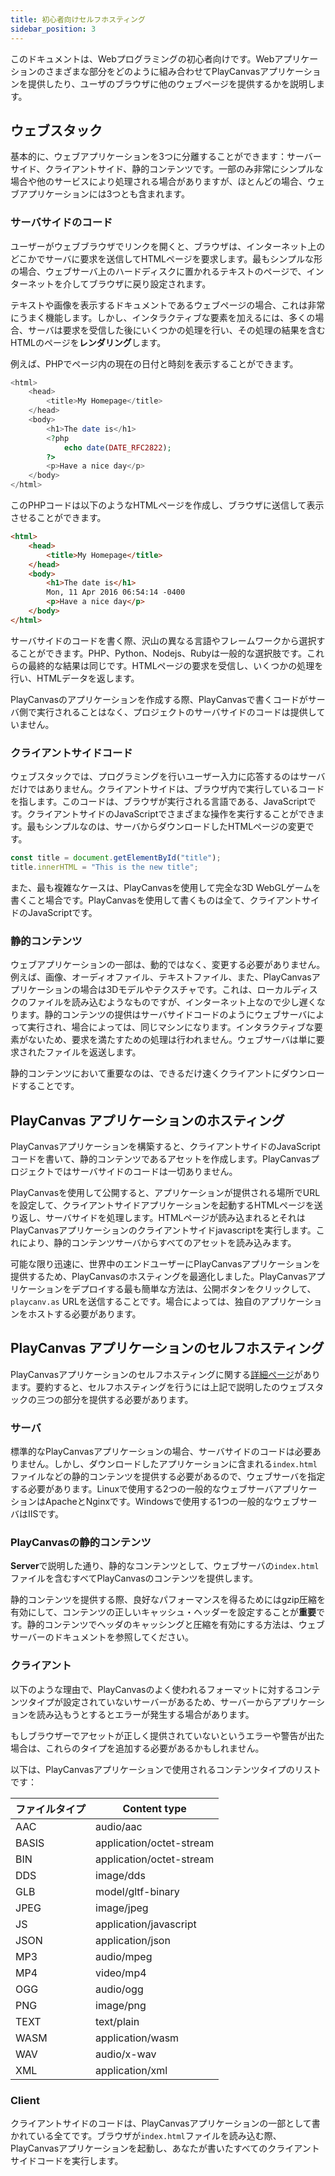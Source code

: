 ```yaml
---
title: 初心者向けセルフホスティング
sidebar_position: 3
---
```


このドキュメントは、Webプログラミングの初心者向けです。Webアプリケーションのさまざまな部分をどのように組み合わせてPlayCanvasアプリケーションを提供したり、ユーザのブラウザに他のウェブページを提供するかを説明します。

## ウェブスタック

基本的に、ウェブアプリケーションを3つに分離することができます：サーバーサイド、クライアントサイド、静的コンテンツです。一部のみ非常にシンプルな場合や他のサービスにより処理される場合がありますが、ほとんどの場合、ウェブアプリケーションには3つとも含まれます。

### サーバサイドのコード

ユーザーがウェブブラウザでリンクを開くと、ブラウザは、インターネット上のどこかでサーバに要求を送信してHTMLページを要求します。最もシンプルな形の場合、ウェブサーバ上のハードディスクに置かれるテキストのページで、インターネットを介してブラウザに戻り設定されます。

テキストや画像を表示するドキュメントであるウェブページの場合、これは非常にうまく機能します。しかし、インタラクティブな要素を加えるには、多くの場合、サーバは要求を受信した後にいくつかの処理を行い、その処理の結果を含むHTMLのページを**レンダリング**します。

例えば、PHPでページ内の現在の日付と時刻を表示することができます。

```php
<html>
    <head>
        <title>My Homepage</title>
    </head>
    <body>
        <h1>The date is</h1>
        <?php
            echo date(DATE_RFC2822);
        ?>
        <p>Have a nice day</p>
    </body>
</html>
```

このPHPコードは以下のようなHTMLページを作成し、ブラウザに送信して表示させることができます。

```html
<html>
    <head>
        <title>My Homepage</title>
    </head>
    <body>
        <h1>The date is</h1>
        Mon, 11 Apr 2016 06:54:14 -0400
        <p>Have a nice day</p>
    </body>
</html>
```

サーバサイドのコードを書く際、沢山の異なる言語やフレームワークから選択することができます。PHP、Python、Nodejs、Rubyは一般的な選択肢です。これらの最終的な結果は同じです。HTMLページの要求を受信し、いくつかの処理を行い、HTMLデータを返します。

PlayCanvasのアプリケーションを作成する際、PlayCanvasで書くコードがサーバ側で実行されることはなく、プロジェクトのサーバサイドのコードは提供していません。

### クライアントサイドコード

ウェブスタックでは、プログラミングを行いユーザー入力に応答するのはサーバだけではありません。クライアントサイドは、ブラウザ内で実行しているコードを指します。このコードは、ブラウザが実行される言語である、JavaScriptです。クライアントサイドのJavaScriptでさまざまな操作を実行することができます。最もシンプルなのは、サーバからダウンロードしたHTMLページの変更です。

```javascript
const title = document.getElementById("title");
title.innerHTML = "This is the new title";
```

また、最も複雑なケースは、PlayCanvasを使用して完全な3D WebGLゲームを書くこと場合です。PlayCanvasを使用して書くものは全て、クライアントサイドのJavaScriptです。

### 静的コンテンツ

ウェブアプリケーションの一部は、動的ではなく、変更する必要がありません。例えば、画像、オーディオファイル、テキストファイル、また、PlayCanvasアプリケーションの場合は3Dモデルやテクスチャです。これは、ローカルディスクのファイルを読み込むようなものですが、インターネット上なので少し遅くなります。静的コンテンツの提供はサーバサイドコードのようにウェブサーバによって実行され、場合によっては、同じマシンになります。インタラクティブな要素がないため、要求を満たすための処理は行われません。ウェブサーバは単に要求されたファイルを返送します。

静的コンテンツにおいて重要なのは、できるだけ速くクライアントにダウンロードすることです。

## PlayCanvas アプリケーションのホスティング

PlayCanvasアプリケーションを構築すると、クライアントサイドのJavaScriptコードを書いて、静的コンテンツであるアセットを作成します。PlayCanvasプロジェクトではサーバサイドのコードは一切ありません。

PlayCanvasを使用して公開すると、アプリケーションが提供される場所でURLを設定して、クライアントサイドアプリケーションを起動するHTMLページを送り返し、サーバサイドを処理します。HTMLページが読み込まれるとそれはPlayCanvasアプリケーションのクライアントサイドjavascriptを実行します。これにより、静的コンテンツサーバからすべてのアセットを読み込みます。

可能な限り迅速に、世界中のエンドユーザーにPlayCanvasアプリケーションを提供するため、PlayCanvasのホスティングを最適化しました。PlayCanvasアプリケーションをデプロイする最も簡単な方法は、公開ボタンをクリックして、 `playcanv.as` URLを送信することです。場合によっては、独自のアプリケーションをホストする必要があります。

## PlayCanvas アプリケーションのセルフホスティング

PlayCanvasアプリケーションのセルフホスティングに関する[詳細ページ][1]があります。要約すると、セルフホスティングを行うには上記で説明したのウェブスタックの三つの部分を提供する必要があります。

### サーバ

標準的なPlayCanvasアプリケーションの場合、サーバサイドのコードは必要ありません。しかし、ダウンロードしたアプリケーションに含まれる`index.html`ファイルなどの静的コンテンツを提供する必要があるので、ウェブサーバを指定する必要があります。Linuxで使用する2つの一般的なウェブサーバアプリケーションはApacheとNginxです。Windowsで使用する1つの一般的なウェブサーバはIISです。

### PlayCanvasの静的コンテンツ

**Server**で説明した通り、静的なコンテンツとして、ウェブサーバの`index.html`ファイルを含むすべてPlayCanvasのコンテンツを提供します。

静的コンテンツを提供する際、良好なパフォーマンスを得るためにはgzip圧縮を有効にして、コンテンツの正しいキャッシュ・ヘッダーを設定することが**重要**です。静的コンテンツでヘッダのキャッシングと圧縮を有効にする方法は、ウェブサーバーのドキュメントを参照してください。

### クライアント

以下のような理由で、PlayCanvasのよく使われるフォーマットに対するコンテンツタイプが設定されていないサーバーがあるため、サーバーからアプリケーションを読み込もうとするとエラーが発生する場合があります。

もしブラウザーでアセットが正しく提供されていないというエラーや警告が出た場合は、これらのタイプを追加する必要があるかもしれません。

以下は、PlayCanvasアプリケーションで使用されるコンテンツタイプのリストです：

| ファイルタイプ | Content type             |
| --------- | ------------------------ |
| AAC       | audio/aac                |
| BASIS     | application/octet-stream |
| BIN       | application/octet-stream |
| DDS       | image/dds                |
| GLB       | model/gltf-binary        |
| JPEG      | image/jpeg               |
| JS        | application/javascript   |
| JSON      | application/json         |
| MP3       | audio/mpeg               |
| MP4       | video/mp4                |
| OGG       | audio/ogg                |
| PNG       | image/png                |
| TEXT      | text/plain               |
| WASM      | application/wasm         |
| WAV       | audio/x-wav              |
| XML       | application/xml          |

### Client

クライアントサイドのコードは、PlayCanvasアプリケーションの一部として書かれている全てです。ブラウザが`index.html`ファイルを読み込む際、PlayCanvasアプリケーションを起動し、あなたが書いたすべてのクライアントサイドコードを実行します。

[1]: /user-manual/editor/publishing/web/self-hosting/
